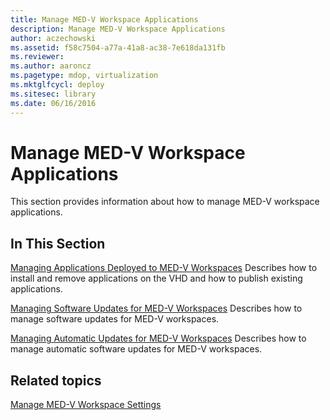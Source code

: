 ```yaml
---
title: Manage MED-V Workspace Applications
description: Manage MED-V Workspace Applications
author: aczechowski
ms.assetid: f58c7504-a77a-41a8-ac38-7e618da131fb
ms.reviewer:
ms.author: aaroncz
ms.pagetype: mdop, virtualization
ms.mktglfcycl: deploy
ms.sitesec: library
ms.date: 06/16/2016
---
```



# Manage MED-V Workspace Applications


This section provides information about how to manage MED-V workspace applications.

## In This Section


<a href="" id="managing-applications-deployed-to-med-v-workspaces"></a>[Managing Applications Deployed to MED-V Workspaces](managing-applications-deployed-to-med-v-workspaces.md)
Describes how to install and remove applications on the VHD and how to publish existing applications.

<a href="" id="managing-software-updates-for-med-v-workspaces"></a>[Managing Software Updates for MED-V Workspaces](managing-software-updates-for-med-v-workspaces.md)
Describes how to manage software updates for MED-V workspaces.

<a href="" id="managing-automatic-updates-for-med-v-workspaces"></a>[Managing Automatic Updates for MED-V Workspaces](managing-automatic-updates-for-med-v-workspaces.md)
Describes how to manage automatic software updates for MED-V workspaces.

## Related topics


[Manage MED-V Workspace Settings](manage-med-v-workspace-settings.md)

 

 





